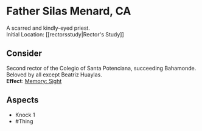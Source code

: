 # Father Silas Menard, CA
A scarred and kindly-eyed priest.<br>Initial Location: [[rectorsstudy|Rector's Study]]
## Consider
Second rector of the Colegio of Santa Potenciana, succeeding Bahamonde. Beloved by all except Beatriz Huaylas.<br>**Effect**: [Memory: Sight](https://uadaf.theevilroot.xyz/rowenarium/element/mem.sight)
## Aspects
- Knock 1
- #Thing